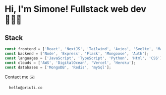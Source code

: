 
# Hi, I'm Simone! Fullstack web dev🧑🏻‍💻
## Stack
```javascript
const frontend = ['React', 'NextJS', 'Tailwind', 'Axios', 'Svelte', 'Material UI'];
const backend = ['Node', 'Express', 'Flask', 'Mongoose', 'Auth'];
const languages = ['JavaScript', 'TypeScript', 'Python', 'Html', 'CSS'];
const clouds = ['AWS', 'DigitalOcean', 'Vercel', 'Heroku'];
const databases = ['MongoDB', 'Redis', 'mySql'];
```

Contact me ✉️

```bash
  hello@priuli.co
```
